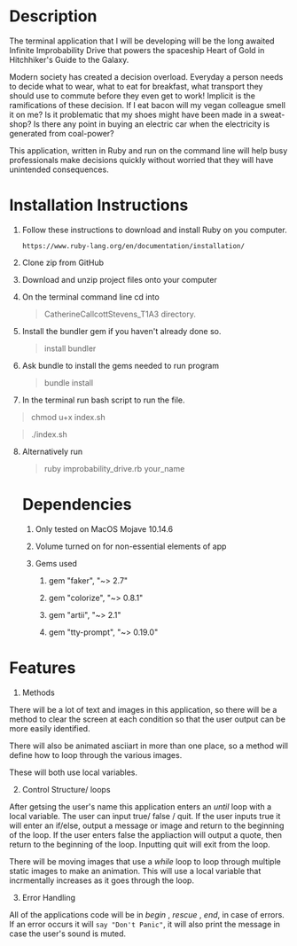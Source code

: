 # Description

The terminal application that I will be developing will be the long awaited Infinite Improbability Drive that powers the spaceship Heart of Gold in Hitchhiker's Guide to the Galaxy. 

Modern society has created a decision overload. Everyday a person needs to decide what to wear, what to eat for breakfast, what transport they should use to commute before they even get to work! Implicit is the ramifications of these decision. If I eat bacon will my vegan colleague smell it on me? Is it problematic that my shoes might have been made in a sweat-shop? Is there any point in buying an electric car when the electricity is generated from coal-power?

This application, written in Ruby and run on the command line will help busy professionals make decisions quickly without worried that they will have unintended consequences.

# Installation Instructions

1. Follow these instructions to download and install Ruby on you computer.

   ```https://www.ruby-lang.org/en/documentation/installation/```

2. Clone zip from GitHub

3. Download and unzip project files onto your computer

4. On the terminal command line cd into 

   > CatherineCallcottStevens_T1A3 directory. 

5. Install the bundler gem if you haven't already done so.

   > install bundler

6. Ask bundle to install the gems needed to run program

   > bundle install

7. In the terminal run bash script to run the file.
> chmod u+x index.sh

   > ./index.sh

8. Alternatively run

   > ruby improbability_drive.rb your_name

   # Dependencies

   1. Only tested on MacOS Mojave 10.14.6
   2. Volume turned on for non-essential elements of app
   3. Gems used

      1. gem "faker", "~> 2.7"

      2. gem "colorize", "~> 0.8.1"

      3. gem "artii", "~> 2.1"

      4. gem "tty-prompt", "~> 0.19.0"

# Features

1. Methods

There will be a lot of text and images in this application, so there will be a method to clear the screen at each condition so that the user output can be more easily identified. 

There will also be animated asciiart in more than one place, so a method will define how to loop through the various images.

These will both use local variables.

2. Control Structure/ loops

After getsing the user's name this application enters an _until_ loop with a local variable. The user can input true/ false / quit. If the user inputs true it will enter an if/else, output a message or image and return to the beginning of the loop. If the user enters false the appliaction will output a quote, then return to the beginning of the loop. Inputting quit will exit from the loop.

There will be moving images that use a _while_ loop to loop through multiple static images to make an animation. This will use a local variable that incrmentally increases as it goes through the loop.


3. Error Handling

All of the applications code will be in _begin_ , _rescue_ , _end_, in case of errors. If an error occurs it will `say "Don't Panic"`, it will also print the message in case the user's sound is muted.

